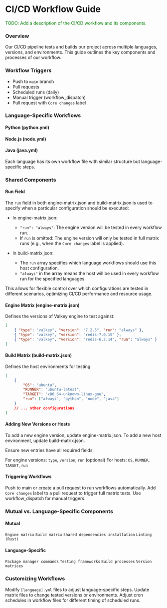 # CI/CD Workflow Guide

<span style="color: green;">
TODO: Add a description of the CI/CD workflow and its components.
</span>

### Overview

Our CI/CD pipeline tests and builds our project across multiple languages, versions, and environments. This guide outlines the key components and processes of our workflow.

### Workflow Triggers

-   Push to `main` branch
-   Pull requests
-   Scheduled runs (daily)
-   Manual trigger (workflow_dispatch)
-   Pull request with `Core changes` label

### Language-Specific Workflows

#### Python (python.yml)

#### Node.js (node.yml)

#### Java (java.yml)

Each language has its own workflow file with similar structure but language-specific steps.

### Shared Components

#### Run Field

The `run` field in both engine-matrix.json and build-matrix.json is used to specify when a particular configuration should be executed:

-   In engine-matrix.json:

    -   `"run": "always"`: The engine version will be tested in every workflow run.
    -   If `run` is omitted: The engine version will only be tested in full matrix runs (e.g., when the `Core changes` label is applied).

-   In build-matrix.json:
    -   The `run` array specifies which language workflows should use this host configuration.
    -   `"always"` in the array means the host will be used in every workflow run for the specified languages.

This allows for flexible control over which configurations are tested in different scenarios, optimizing CI/CD performance and resource usage.

#### Engine Matrix (engine-matrix.json)

Defines the versions of Valkey engine to test against:

```json
[
    { "type": "valkey", "version": "7.2.5", "run": "always" },
    { "type": "valkey", "version": "redis-7.0.15" },
    { "type": "valkey", "version": "redis-6.2.14", "run": "always" }
]
```

#### Build Matrix (build-matrix.json)

Defines the host environments for testing:

```json
[
    {
        "OS": "ubuntu",
        "RUNNER": "ubuntu-latest",
        "TARGET": "x86_64-unknown-linux-gnu",
        "run": ["always", "python", "node", "java"]
    }
    // ... other configurations
]
```

#### Adding New Versions or Hosts

To add a new engine version, update engine-matrix.json.
To add a new host environment, update build-matrix.json.

Ensure new entries have all required fields:

For engine versions: `type`, `version`, `run` (optional)
For hosts: `OS`, `RUNNER`, `TARGET`, `run`

#### Triggering Workflows

Push to main or create a pull request to run workflows automatically.
Add `Core changes` label to a pull request to trigger full matrix tests.
Use workflow_dispatch for manual triggers.

### Mutual vs. Language-Specific Components

#### Mutual

`Engine matrix`
`Build matrix`
`Shared dependencies installation`
`Linting (Rust)`

#### Language-Specific

`Package manager commands`
`Testing frameworks`
`Build processes`
`Version matrices`

### Customizing Workflows

Modify `[language].yml` files to adjust language-specific steps.
Update matrix files to change tested versions or environments.
Adjust cron schedules in workflow files for different timing of scheduled runs.

